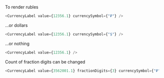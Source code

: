 To render rubles

```js
<CurrencyLabel value={12356.1} currencySymbol={"₽"} />
```

...or dollars

```js
<CurrencyLabel value={12356.1} currencySymbol={"$"} />
```

...or nothing

```js
<CurrencyLabel value={12356.1} />
```

Count of fraction digits can be changed

```js
<CurrencyLabel value={3562001.1} fractionDigits={3} currencySymbol={"₽"} />
```
